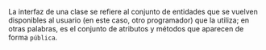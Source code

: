 La interfaz de una clase se refiere al conjunto de entidades que se vuelven disponibles al usuario (en este caso, otro programador) que la utiliza; en otras palabras, es el conjunto de atributos y métodos que aparecen de forma `pública`.
